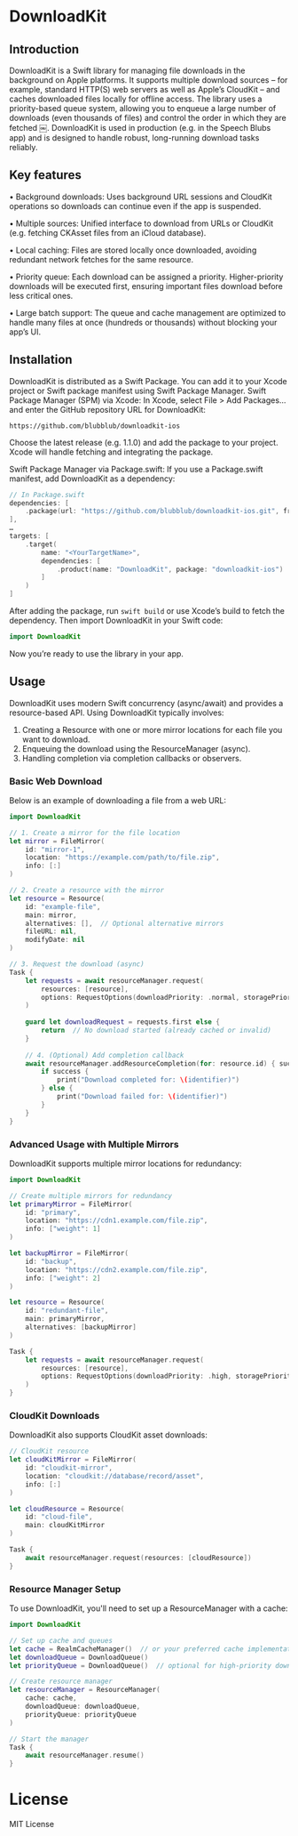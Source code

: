 # DownloadKit

## Introduction

DownloadKit is a Swift library for managing file downloads in the background on Apple platforms. It supports multiple download sources – for example, standard HTTP(S) web servers as well as Apple’s CloudKit – and caches downloaded files locally for offline access. The library uses a priority-based queue system, allowing you to enqueue a large number of downloads (even thousands of files) and control the order in which they are fetched ￼. DownloadKit is used in production (e.g. in the Speech Blubs app) and is designed to handle robust, long-running download tasks reliably.

## Key features

• Background downloads: Uses background URL sessions and CloudKit operations so downloads can continue even if the app is suspended.

• Multiple sources: Unified interface to download from URLs or CloudKit (e.g. fetching CKAsset files from an iCloud database).

• Local caching: Files are stored locally once downloaded, avoiding redundant network fetches for the same resource.

• Priority queue: Each download can be assigned a priority. Higher-priority downloads will be executed first, ensuring important files download before less critical ones.

• Large batch support: The queue and cache management are optimized to handle many files at once (hundreds or thousands) without blocking your app’s UI.


## Installation

DownloadKit is distributed as a Swift Package. You can add it to your Xcode project or Swift package manifest using Swift Package Manager.
Swift Package Manager (SPM) via Xcode: In Xcode, select File > Add Packages… and enter the GitHub repository URL for DownloadKit:

`https://github.com/blubblub/downloadkit-ios`

Choose the latest release (e.g. 1.1.0) and add the package to your project. Xcode will handle fetching and integrating the package.

Swift Package Manager via Package.swift: If you use a Package.swift manifest, add DownloadKit as a dependency:

```swift
// In Package.swift
dependencies: [
    .package(url: "https://github.com/blubblub/downloadkit-ios.git", from: "1.1.0")
],
…
targets: [
    .target(
        name: "<YourTargetName>",
        dependencies: [
            .product(name: "DownloadKit", package: "downloadkit-ios")
        ]
    )
]
```

After adding the package, run `swift build` or use Xcode’s build to fetch the dependency. Then import DownloadKit in your Swift code:

```swift
import DownloadKit
```
Now you’re ready to use the library in your app.

## Usage

DownloadKit uses modern Swift concurrency (async/await) and provides a resource-based API. Using DownloadKit typically involves:

1. Creating a Resource with one or more mirror locations for each file you want to download.
2. Enqueuing the download using the ResourceManager (async).
3. Handling completion via completion callbacks or observers.

### Basic Web Download

Below is an example of downloading a file from a web URL:

```swift
import DownloadKit

// 1. Create a mirror for the file location
let mirror = FileMirror(
    id: "mirror-1",
    location: "https://example.com/path/to/file.zip",
    info: [:]
)

// 2. Create a resource with the mirror
let resource = Resource(
    id: "example-file",
    main: mirror,
    alternatives: [],  // Optional alternative mirrors
    fileURL: nil,
    modifyDate: nil
)

// 3. Request the download (async)
Task {
    let requests = await resourceManager.request(
        resources: [resource],
        options: RequestOptions(downloadPriority: .normal, storagePriority: .cached)
    )
    
    guard let downloadRequest = requests.first else {
        return  // No download started (already cached or invalid)
    }
    
    // 4. (Optional) Add completion callback
    await resourceManager.addResourceCompletion(for: resource.id) { success, identifier in
        if success {
            print("Download completed for: \(identifier)")
        } else {
            print("Download failed for: \(identifier)")
        }
    }
}
```

### Advanced Usage with Multiple Mirrors

DownloadKit supports multiple mirror locations for redundancy:

```swift
import DownloadKit

// Create multiple mirrors for redundancy
let primaryMirror = FileMirror(
    id: "primary",
    location: "https://cdn1.example.com/file.zip",
    info: ["weight": 1]
)

let backupMirror = FileMirror(
    id: "backup",
    location: "https://cdn2.example.com/file.zip",
    info: ["weight": 2]
)

let resource = Resource(
    id: "redundant-file",
    main: primaryMirror,
    alternatives: [backupMirror]
)

Task {
    let requests = await resourceManager.request(
        resources: [resource],
        options: RequestOptions(downloadPriority: .high, storagePriority: .permanent)
    )
}
```

### CloudKit Downloads

DownloadKit also supports CloudKit asset downloads:

```swift
// CloudKit resource
let cloudKitMirror = FileMirror(
    id: "cloudkit-mirror",
    location: "cloudkit://database/record/asset",
    info: [:]
)

let cloudResource = Resource(
    id: "cloud-file",
    main: cloudKitMirror
)

Task {
    await resourceManager.request(resources: [cloudResource])
}
```

### Resource Manager Setup

To use DownloadKit, you'll need to set up a ResourceManager with a cache:

```swift
import DownloadKit

// Set up cache and queues
let cache = RealmCacheManager()  // or your preferred cache implementation
let downloadQueue = DownloadQueue()
let priorityQueue = DownloadQueue()  // optional for high-priority downloads

// Create resource manager
let resourceManager = ResourceManager(
    cache: cache,
    downloadQueue: downloadQueue,
    priorityQueue: priorityQueue
)

// Start the manager
Task {
    await resourceManager.resume()
}
```

# License

MIT License
